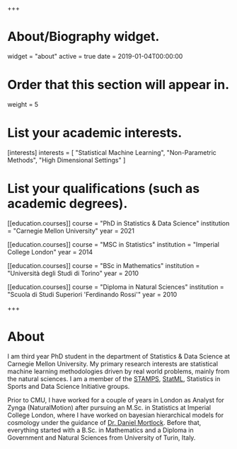+++
# About/Biography widget.
widget = "about"
active = true
date = 2019-01-04T00:00:00

# Order that this section will appear in.
weight = 5

# List your academic interests.
[interests]
  interests = [
    "Statistical Machine Learning",
    "Non-Parametric Methods",
    "High Dimensional Settings"
  ]

# List your qualifications (such as academic degrees).
[[education.courses]]
  course = "PhD in Statistics & Data Science"
  institution = "Carnegie Mellon University"
  year = 2021

[[education.courses]]
  course = "MSC in Statistics"
  institution = "Imperial College London"
  year = 2014

[[education.courses]]
  course = "BSc in Mathematics"
  institution = "Università degli Studi di Torino"
  year = 2010

[[education.courses]]
  course = "Diploma in Natural Sciences"
  institution = "Scuola di Studi Superiori 'Ferdinando Rossi'"
  year = 2010
 
+++

# About
I am third year PhD student in the department of Statistics & Data Science at Carnegie Mellon University. My primary research interests are statistical machine learning methodologies driven by real world problems, mainly from the natural sciences. I am a member of the [STAMPS](http://stat.cmu.edu/stamps/), [StatML](http://statml.cs.cmu.edu/), Statistics in Sports and Data Science Initiative groups.

Prior to CMU, I have worked for a couple of years in London as Analyst for Zynga (NaturalMotion) after pursuing an M.Sc. in Statistics at Imperial College London, where I have worked on bayesian hierarchical models for cosmology under the guidance of [Dr. Daniel Mortlock](https://www.imperial.ac.uk/people/d.mortlock). Before that, everything started with a B.Sc. in Mathematics and a Diploma in Government and Natural Sciences from University of Turin, Italy.